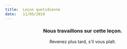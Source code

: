 ```yaml
---
title:  Leçon quotidienne
date:   11/05/2019
---
```


### <center>Nous travaillons sur cette leçon.</center>
<center>Revenez plus tard, s'il vous plaît.</center>